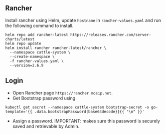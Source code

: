 ## Rancher
Install rancher using Helm, update ```hostname``` in ```rancher-values.yaml``` and run the following command to install.

```
helm repo add rancher-latest https://releases.rancher.com/server-charts/latest
helm repo update
helm install rancher rancher-latest/rancher \
  --namespace cattle-system \
  --create-namespace \
  -f rancher-values.yaml \
  --version=2.6.9
```

## Login
* Open Rancher page `https://rancher.mosip.net`.
* Get Bootstrap password using
```
kubectl get secret --namespace cattle-system bootstrap-secret -o go-template='{{ .data.bootstrapPassword|base64decode}}{{ "\n" }}'
```
* Assign a password.  IMPORTANT: makes sure this password is securely saved and retrievable by Admin.
